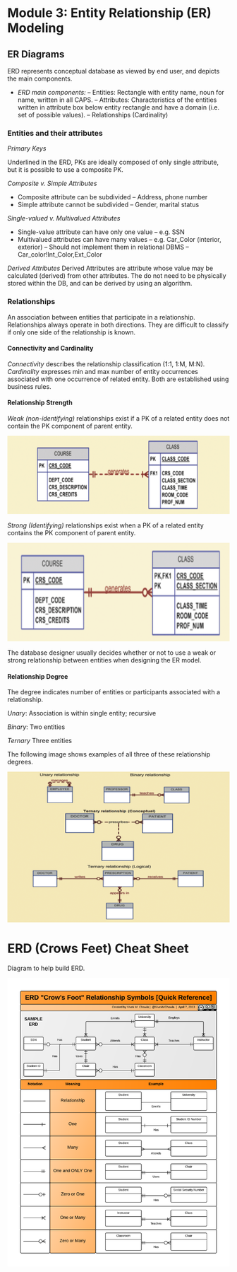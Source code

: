 # Module 3: Entity Relationship (ER) Modeling

## ER Diagrams
ERD represents conceptual database as viewed by end user, and depicts the main components.

- *ERD main components:*
    – Entities: Rectangle with entity name, noun for name, written in all CAPS.
    – Attributes: Characteristics of the entities written in attribute box below entity rectangle and have a domain (i.e. set of possible values).
    – Relationships (Cardinality)

### Entities and their attributes

*Primary Keys*

Underlined in the ERD, PKs are ideally composed of only single attribute, but it is possible to use a composite PK.

*Composite v. Simple Attributes*

- Composite attribute can be subdivided
    – Address, phone number
- Simple attribute cannot be subdivided
    – Gender, marital status

*Single-valued v. Multivalued Attributes*

- Single-value attribute can have only one value
    – e.g. SSN
- Multivalued attributes can have many values
    – e.g. Car_Color (interior, exterior)
    – Should not implement them in relational DBMS
    – Car_color!Int_Color,Ext_Color

*Derived Attributes*
Derived Attributes are attribute whose value may be calculated (derived) from other attributes. The do not need to be physically stored within the DB, and can be derived by using an algorithm.

### Relationships

An association between entities that participate in a relationship. Relationships always operate in both directions. They are difficult to classify if only one side of the relationship is known.

#### Connectivity and Cardinality

*Connectivity* describes the relationship classification (1:1, 1:M, M:N). *Cardinality* expresses min and max number of entity occurrences associated with one occurrence of related entity. Both are established using business rules.

#### Relationship Strength

*Weak (non-identifying)* relationships exist if a PK of a related entity does not contain the PK component of parent entity.

![Weak Relationship Example](./img/m3.weak.relation.png)

*Strong (Identifying)* relationships exist when a PK of a related entity contains the PK component of parent entity.

![Strong Relationship Example](./img/m3.strong.relation.png)

The database designer usually decides whether or not to use a weak or strong relationship between entities when designing the ER model.

#### Relationship Degree

The degree indicates number of entities or participants associated with a relationship.

*Unary*: Association is within single entity; recursive

*Binary*: Two entities

*Ternary* Three entities

The following image shows examples of all three of these relationship degrees.

![Relationship Degree Example](./img/m3.deg.relation.png)


# ERD (Crows Feet) Cheat Sheet

Diagram to help build ERD.

![ERD Cheat Sheet](./img/m3.erdcheatsheet.png)







